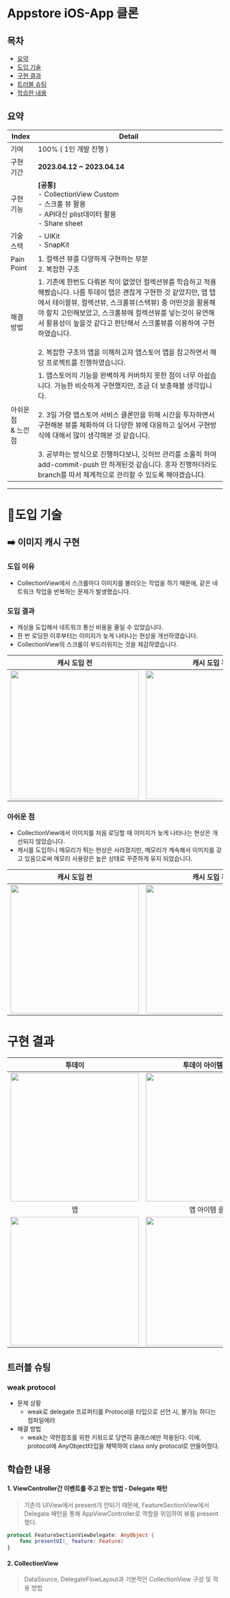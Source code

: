 # Appstore iOS-App 클론

## 목차 
- [요약](#요약)
- [도입 기술](#도입-기술)
- [구현 결과](#구현-결과)
- [트러블 슈팅](#트러블-슈팅)
- [학습한 내용](#학습한-내용)


## 요약


|Index|Detail|
|------|---|
|기여|100% ( 1인 개발 진행 ) |
|구현 기간| **2023.04.12 ~ 2023.04.14**|
|구현 기능|**[공통]** <br> - CollectionView Custom  <br> - 스크롤 뷰 활용 <br> - API대신 plist데이터 활용 <br> - Share sheet
|기술 스택|- UIKit <br> - SnapKit|
|Pain Point|1. 컬렉션 뷰를 다양하게 구현하는 부분 <br> 2. 복잡한 구조|
|해결 방법|1. 기존에 한번도 다뤄본 적이 없었던 컬렉션뷰를 학습하고 적용해봤습니다. 나름 투데이 탭은 괜찮게 구현한 것 같았지만, 앱 탭에서 테이블뷰, 컬렉션뷰, 스크롤뷰(스택뷰) 중 어떤것을 활용해야 할지 고민해보았고, 스크롤뷰에 컬렉션뷰를 넣는것이 유연해서 활용성이 높을것 같다고 판단해서 스크롤뷰를 이용하여 구현하였습니다.   <br><br> 2. 복잡한 구조의 앱을 이해하고자 앱스토어 앱을 참고하면서 해당 프로젝트를 진행하였습니다. |
|아쉬운점 <br>& 느낀점|1. 앱스토어의 기능을 완벽하게 커버하지 못한 점이 너무 아쉽습니다. 가능한 비슷하게 구현했지만, 조금 더 보충해볼 생각입니다. <br> <br> 2. 3일 가량 앱스토어 서비스 클론만을 위해 시간을 투자하면서 구현해본 뷰를 체화하여 더 다양한 뷰에 대응하고 싶어서 구현방식에 대해서 많이 생각해본 것 같습니다. <br> <br> 3. 공부하는 방식으로 진행하다보니, 깃허브 관리를 소홀히 하여 add-commit-push 만 하게된것 같습니다. 혼자 진행하더라도 branch를 따서 체계적으로 관리할 수 있도록 해야겠습니다.|


-------------
# 🔨도입 기술
## ➡️ 이미지 캐시 구현
### 도입 이유
- CollectionView에서 스크롤마다 이미지를 불러오는 작업을 하기 때문에, 같은 네트워크 작업을 반복하는 문제가 발생했습니다.<br>

### 도입 결과
- 캐싱을 도입해서 네트워크 통신 비용을 줄일 수 있었습니다.
- 한 번 로딩한 이후부터는 이미지가 늦게 나타나는 현상을 개선하였습니다.
- CollectionView의 스크롤이 부드러워지는 것을 체감하였습니다. <br>

|캐시 도입 전|캐시 도입 후|
|:----:|:----:|
|<img src="https://user-images.githubusercontent.com/68585628/232266786-a33998de-35bb-46ea-be88-6453b785ffc5.gif" width="300">|<img src="https://user-images.githubusercontent.com/68585628/232266813-d40b8f25-dce0-4435-a2ae-258097bb27be.gif" width="300">|

### 아쉬운 점
- CollectionView에서 이미지를 처음 로딩할 때 이미지가 늦게 나타나는 현상은 개선되지 않았습니다.
- 캐시를 도입하니 메모리가 튀는 현상은 사라졌지만, 메모리가 계속해서 이미지를 갖고 있음으로써 메모리 사용량은 높은 상태로 꾸준하게 유지 되었습니다. <br>

|캐시 도입 전|캐시 도입 후|
|----|----|
|<img src="https://user-images.githubusercontent.com/68585628/232266454-24ce7105-0746-4584-8ba9-2133504fed5c.png" width="300">|<img src="https://user-images.githubusercontent.com/68585628/232266547-72bf5efb-b67f-4933-9516-49c5ed8b7438.png" width="300">|



# 구현 결과

|투데이|투데이 아이템 클릭|쉐어 시트|
|:----:|:----:|:----:|
|<img src="https://user-images.githubusercontent.com/68585628/232003966-79f0096a-0e28-49da-8c2e-f051e03bf9c7.gif" width="300">|<img src="https://user-images.githubusercontent.com/68585628/232004183-5ed0c415-f0e9-4774-92bb-f60fe7ff101d.gif" width="300">|<img src="https://user-images.githubusercontent.com/68585628/232004287-7b6c2292-5bec-4af8-9266-fa221d0b55ec.gif" width="300">|
|앱|앱 아이템 클릭|앱 리스트|
|<img src="https://user-images.githubusercontent.com/68585628/232004559-ec373de3-c26a-4f65-8b83-ca6c025a35fa.gif" width="300">|<img src="https://user-images.githubusercontent.com/68585628/232004720-445f9ed0-5a77-4e21-9dc3-d7c03343ce83.gif" width="300">|<img src="https://user-images.githubusercontent.com/68585628/232004889-62cf8d36-0685-41ed-9035-d81af6374cf7.gif" width="300">|

## 트러블 슈팅

### weak protocol
- 문제 상황
	- weak로 delegate 프로퍼티를 Protocol을 타입으로 선언 시, 불가능 하다는 컴파일에러
- 해결 방법
	- weak는 약한참조를 위한 키워드로 당연히 클래스에만 적용된다. 이에, protocol에 AnyObject타입을 채택하여 class only protocol로 만들어줬다.


## 학습한 내용
 
#### 1. ViewController간 이벤트를 주고 받는 방법 - Delegate 패턴

> 기존의 UIView에서 present가 안되기 때문에, FeatureSectionView에서 Delegate 패턴을 통해 AppViewController로 역할을 위임하여 뷰를 present했다.
```swift
protocol FeatureSectionViewDelegate: AnyObject {
    func presentUI(_ feature: Feature)
}
```


#### 2. CollectionView
> DataSource, DelegateFlowLayout과 기본적인 CollectionView 구성 및 적용 방법


